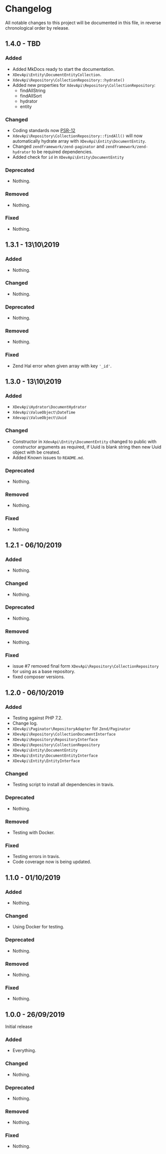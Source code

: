 # Changelog

All notable changes to this project will be documented in this file, in reverse chronological order by release.

## 1.4.0 - TBD

### Added

- Added MkDocs ready to start the documentation.
- `XDevApi\Entity\DocumentEntityCollection`.
- `XdevApi\Repository\CollectionRepository::hydrate()`
- Added new properties for `XdevApi\Repository\CollectionRepository`:
    - findAllString
    - findAllSort
    - hydrator
    - entity

### Changed

- Coding standards now [PSR-12](https://www.php-fig.org/psr/psr-12/)
- `XdevApi\Repository\CollectionRepository::findAll()` will now automatically hydrate array with `XDevApi\Entity\DocumentEntity`.
- Changed `zendframework/zend-paginator` and `zendframework/zend-hydrator` to be required dependencies.
- Added check for `id` in `XDevApi\Entity\DocumentEntity`

### Deprecated

- Nothing.

### Removed

- Nothing.

### Fixed

- Nothing. 

## 1.3.1 - 13\10\2019

### Added

- Nothing.

### Changed

- Nothing.

### Deprecated

- Nothing.

### Removed

- Nothing.

### Fixed

- Zend Hal error when given array with key `'_id'`. 

## 1.3.0 - 13\10\2019

### Added

- `XDevApi\Hydrator\DocumentHydrator`
- `XdevApi\ValueObject\DateTime`
- `Xdevapi\ValueObject\Uuid`

### Changed

- Constructor in `XdevApi\Entity\DocumentEntity` changed to public 
  with constructor arguments as required, if Uuid is blank string
  then new Uuid object with be created.
- Added Known issues to `README.md`.

### Deprecated

- Nothing.

### Removed

- Nothing.

### Fixed

- Nothing

## 1.2.1 - 06/10/2019

### Added

- Nothing.

### Changed

- Nothing.

### Deprecated

- Nothing.

### Removed

- Nothing.

### Fixed

- issue #7 removed final form `XDevApi\Repository\CollectionRepository` for using as a base
  repository.
- fixed composer versions.

## 1.2.0 - 06/10/2019

### Added

- Testing against PHP 7.2.
- Change log.
- `XDevApi\Paginator\RepositoryAdapter` for `Zend/Paginator`
- `XDevApi\Repository\CollectionDocumentInterface`
- `XDevApi\Repository\RepositoryInterface`
- `XDevApi\Repository\CollectionRepository`
- `XDevApi\Entity\DocumentEntity`
- `XDevApi\Entity\DocumentEntityInterface`
- `XDevApi\Entity\EntityInterface`

### Changed

- Testing script to install all dependencies in travis.

### Deprecated

- Nothing.

### Removed

- Testing with Docker.

### Fixed

- Testing errors in travis.
- Code coverage now is being updated.

## 1.1.0 - 01/10/2019

### Added

- Nothing.

### Changed

- Using Docker for testing.

### Deprecated

- Nothing.

### Removed

- Nothing.

### Fixed

- Nothing.

## 1.0.0 - 26/09/2019

Initial release

### Added

- Everything.

### Changed

- Nothing.

### Deprecated

- Nothing.

### Removed

- Nothing.

### Fixed

- Nothing.
